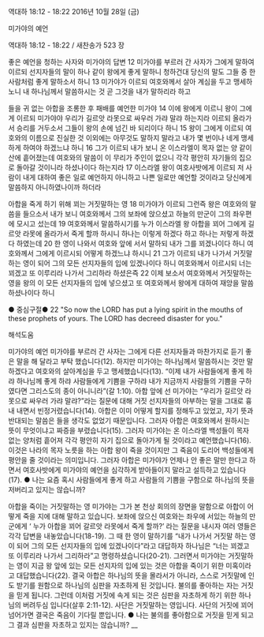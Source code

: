 역대하 18:12 - 18:22 
2016년 10월 28일 (금)

미가야의 예언



역대하 18:12 - 18:22 / 새찬송가 523 장


좋은 예언을 청하는 사자와 미가야의 답변
12 미가야를 부르러 간 사자가 그에게 말하여 이르되 선지자들의 말이 하나 같이 왕에게 좋게 말하니 청하건대 당신의 말도 그들 중 한 사람처럼 좋게 말하소서 하니 13 미가야가 이르되 여호와께서 살아 계심을 두고 맹세하노니 내 하나님께서 말씀하시는 것 곧 그것을 내가 말하리라 하고

들을 귀 없는 아합을 조롱한 후 패배를 예언한 미가야
14 이에 왕에게 이르니 왕이 그에게 이르되 미가야야 우리가 길르앗 라못으로 싸우러 가랴 말랴 하는지라 이르되 올라가서 승리를 거두소서 그들이 왕의 손에 넘긴 바 되리이다 하니 15 왕이 그에게 이르되 여호와의 이름으로 진실한 것 이외에는 아무것도 말하지 말라고 내가 몇 번이나 네게 맹세하게 하여야 하겠느냐 하니 16 그가 이르되 내가 보니 온 이스라엘이 목자 없는 양 같이 산에 흩어졌는데 여호와의 말씀이 이 무리가 주인이 없으니 각각 평안히 자기들의 집으로 돌아갈 것이니라 하셨나이다 하는지라 17 이스라엘 왕이 여호사밧에게 이르되 저 사람이 내게 대하여 좋은 일로 예언하지 아니하고 나쁜 일로만 예언할 것이라고 당신에게 말씀하지 아니하였나이까 하더라

아합을 죽게 하기 위해 꾀는 거짓말하는 영
18 미가야가 이르되 그런즉 왕은 여호와의 말씀을 들으소서 내가 보니 여호와께서 그의 보좌에 앉으셨고 하늘의 만군이 그의 좌우편에 모시고 섰는데 19 여호와께서 말씀하시기를 누가 이스라엘 왕 아합을 꾀어 그에게 길르앗 라못에 올라가서 죽게 할까 하시니 하나는 이렇게 하겠다 하고 하나는 저렇게 하겠다 하였는데 20 한 영이 나와서 여호와 앞에 서서 말하되 내가 그를 꾀겠나이다 하니 여호와께서 그에게 이르시되 어떻게 하겠느냐 하시니 21 그가 이르되 내가 나가서 거짓말하는 영이 되어 그의 모든 선지자들의 입에 있겠나이다 하니 여호와께서 이르시되 너는 꾀겠고 또 이루리라 나가서 그리하라 하셨은즉 22 이제 보소서 여호와께서 거짓말하는 영을 왕의 이 모든 선지자들의 입에 넣으셨고 또 여호와께서 왕에게 대하여 재앙을 말씀하셨나이다 하니

● 중심구절● 22 "So now the LORD has put a lying spirit in the mouths of these prophets of yours. The LORD has decreed disaster for you."

해석도움





미가야의 예언
미가야를 부르러 간 사자는 그에게 다른 선지자들과 마찬가지로 듣기 좋은 말을 해 달라고 부탁 했습니다(12). 하지만 미가야는 하나님께서 말씀하시는 것만 말하겠다고 여호와의 살아계심을 두고 맹세했습니다(13). “이제 내가 사람들에게 좋게 하랴 하나님께 좋게 하랴 사람들에게 기쁨을 구하랴 내가 지금까지 사람들의 기쁨을 구하였다면 그리스도의 종이 아니니라”(갈 1:10). 아합 앞에 선 미가야는 “우리가 길르앗 라못으로 싸우러 가랴 말랴?”라는 질문에 대해 거짓 선지자들의 아부하는 말을 그대로 흉내 내면서 빈정거렸습니다(14). 아합은 이미 어떻게 할지를 정해두고 있었고, 자기 뜻과 반대되는 말씀은 들을 생각도 없었기 때문입니다. 그러자 아합은 여호와께서 원하시는 뜻이 무엇이냐고 짜증을 부렸습니다(15). 그러자 미가야는 온 이스라엘 백성들이 목자 없는 양처럼 흩어져 각각 평안히 자기 집으로 돌아가게 될 것이라고 예언했습니다(16). 이것은 나라의 목자 노릇을 하는 아합 왕이 죽을 것이지만 그 죽음이 도리어 백성들에게 평안을 줄 것이라는 의미입니다. 그러자 아합은 미가야가 언제나 안 좋은 말만 한다고 하면서 여호사밧에게 미가야의 예언을 심각하게 받아들이지 말라고 설득하고 있습니다(17).
● 나는 요즘 혹시 사람들에게 좋게 하고 사람들의 기쁨을 구함으로 하나님의 뜻을 저버리고 있지는 않습니까?

아합을 죽이는 거짓말하는 영
미가야는 그가 본 천상 회의의 장면을 말함으로 아합이 어떻게 죽을 지에 대해 말하고 있습니다. 보좌에 앉으신 여호와는 좌우에 서있는 하늘의 만군에게 ‘ 누가 아합을 꾀어 갈르앗 라못에서 죽게 할까?’ 라는 질문을 내시자 여러 영들은 각각 답변을 내놓았습니다(18-19). 그 때 한 영이 말하기를 “내가 나가서 거짓말 하는 영이 되어 그의 모든 선지자들의 입에 있겠나이다”라고 대답하자 하나님은 “너는 꾀겠고 또 이루리라 나가서 그리하라”고 명령하셨습니다(20-21). 그러면서 미가야는 거짓말하는 영이 지금 왕 앞에 있는 모든 선지자의 입에 있는 것은 아합을 죽이기 위한 미혹이라고 대답했습니다(22). 결국 아합은 하나님의 뜻을 몰라서가 아니라, 스스로 거짓말에 인도 받기를 원함으로 하나님의 심판을 자초하게 된 것입니다. 불의를 좋아하는 자는 거짓을 믿게 됩니다. 그런데 이처럼 거짓에 속게 되는 것은 심판을 자초하게 하기 위한 하나님의 버려두심 입니다(살후 2:11-12). 사단은 거짓말하는 영입니다. 사단의 거짓에 꾀어 넘어가면 결국은 죽음이 기다릴 뿐입니다.
● 나는 불의를 좋아함으로 거짓을 믿게 되고 그 결과 심판을 자초하고 있지는 않습니까? __